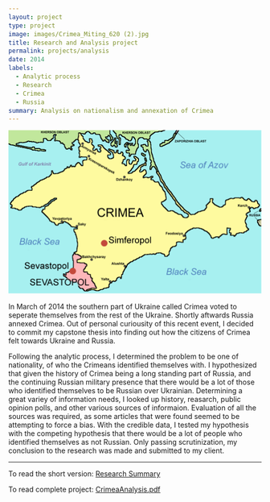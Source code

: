 ```yaml
---
layout: project
type: project
image: images/Crimea_Miting_620 (2).jpg
title: Research and Analysis project
permalink: projects/analysis
date: 2014
labels:
  - Analytic process
  - Research
  - Crimea
  - Russia
summary: Analysis on nationalism and annexation of Crimea
---
```



<img class="ui medium right floated image" src="../images/Crimea_republic_map_2.png">


In March of 2014 the southern part of Ukraine called Crimea voted to seperate themselves from the rest of the Ukraine. Shortly aftwards Russia annexed Crimea. Out of personal curiousity of this recent event, I decided to commit my capstone thesis into finding out how the citizens of Crimea felt towards Ukraine and Russia.

Following the analytic process, I determined the problem to be one of nationality, of who the Crimeans identified themselves with.
I hypothesized that given the history of Crimea being a long standing part of Russia, and the continuing Russian military presence that there would be a lot of those who identified themselves to be Russian over Ukrainian.
Determining a great variey of information needs, I looked up history, reasarch, public opinion polls, and other various sources of informaion.
Evaluation of all the sources was required, as some articles that were found seemed to be attempting to force a bias.
With the credible data, I tested my hypothesis with the competing hypothesis that there would be a lot of people who identified themselves as not Russian.
Only passing scrutinization, my conclusion to the research was made and submitted to my client. 

<hr>

To read the short version: <a href="https://kodayv.github.io/essays/Nationalism.html"><i class="large github icon "></i>Research Summary</a>

To read complete project: <a href="https://github.com/kodayv/Analysis/blob/master/CrimeaAnalysis.pdf"><i class="large github icon "></i>CrimeaAnalysis.pdf</a>
